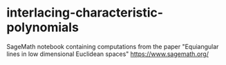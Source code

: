 # interlacing-characteristic-polynomials
SageMath notebook containing computations from the paper "Equiangular lines in low dimensional Euclidean spaces"
https://www.sagemath.org/
